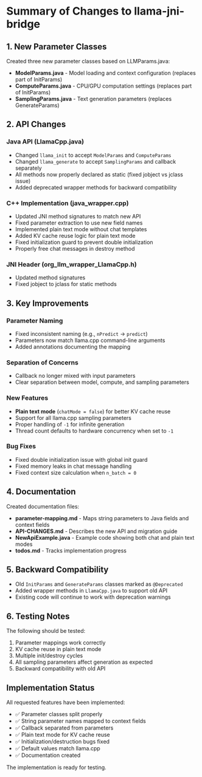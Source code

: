 # Summary of Changes to llama-jni-bridge

## 1. New Parameter Classes

Created three new parameter classes based on LLMParams.java:

- **ModelParams.java** - Model loading and context configuration (replaces part of InitParams)
- **ComputeParams.java** - CPU/GPU computation settings (replaces part of InitParams)
- **SamplingParams.java** - Text generation parameters (replaces GenerateParams)

## 2. API Changes

### Java API (LlamaCpp.java)
- Changed `llama_init` to accept `ModelParams` and `ComputeParams`
- Changed `llama_generate` to accept `SamplingParams` and callback separately
- All methods now properly declared as static (fixed jobject vs jclass issue)
- Added deprecated wrapper methods for backward compatibility

### C++ Implementation (java_wrapper.cpp)
- Updated JNI method signatures to match new API
- Fixed parameter extraction to use new field names
- Implemented plain text mode without chat templates
- Added KV cache reuse logic for plain text mode
- Fixed initialization guard to prevent double initialization
- Properly free chat messages in destroy method

### JNI Header (org_llm_wrapper_LlamaCpp.h)
- Updated method signatures
- Fixed jobject to jclass for static methods

## 3. Key Improvements

### Parameter Naming
- Fixed inconsistent naming (e.g., `nPredict` → `predict`)
- Parameters now match llama.cpp command-line arguments
- Added annotations documenting the mapping

### Separation of Concerns
- Callback no longer mixed with input parameters
- Clear separation between model, compute, and sampling parameters

### New Features
- **Plain text mode** (`chatMode = false`) for better KV cache reuse
- Support for all llama.cpp sampling parameters
- Proper handling of `-1` for infinite generation
- Thread count defaults to hardware concurrency when set to `-1`

### Bug Fixes
- Fixed double initialization issue with global init guard
- Fixed memory leaks in chat message handling
- Fixed context size calculation when `n_batch = 0`

## 4. Documentation

Created documentation files:
- **parameter-mapping.md** - Maps string parameters to Java fields and context fields
- **API-CHANGES.md** - Describes the new API and migration guide
- **NewApiExample.java** - Example code showing both chat and plain text modes
- **todos.md** - Tracks implementation progress

## 5. Backward Compatibility

- Old `InitParams` and `GenerateParams` classes marked as `@Deprecated`
- Added wrapper methods in `LlamaCpp.java` to support old API
- Existing code will continue to work with deprecation warnings

## 6. Testing Notes

The following should be tested:
1. Parameter mappings work correctly
2. KV cache reuse in plain text mode
3. Multiple init/destroy cycles
4. All sampling parameters affect generation as expected
5. Backward compatibility with old API

## Implementation Status

All requested features have been implemented:
- ✅ Parameter classes split properly
- ✅ String parameter names mapped to context fields
- ✅ Callback separated from parameters
- ✅ Plain text mode for KV cache reuse
- ✅ Initialization/destruction bugs fixed
- ✅ Default values match llama.cpp
- ✅ Documentation created

The implementation is ready for testing.
